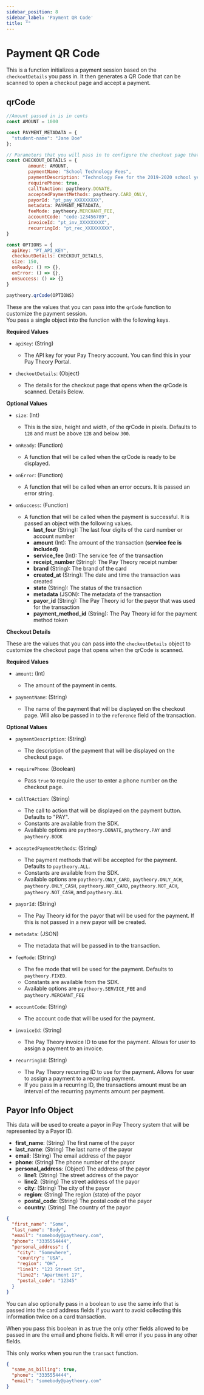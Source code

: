 ```yaml
---
sidebar_position: 8
sidebar_label: 'Payment QR Code'
title: ""
---
```


# Payment QR Code

This is a function initializes a payment session based on the `checkoutDetails` you pass in. It then generates a QR Code that can be scanned to open a checkout page and accept a payment.


## qrCode

```javascript
//Amount passed in is in cents
const AMOUNT = 1000

const PAYMENT_METADATA = {
  "student-name": "Jane Doe"
};

// Parameters that you will pass in to configure the checkout page that opens when the qrCode is scanned.
const CHECKOUT_DETAILS = { 
        amount: AMOUNT, 
        paymentName: "School Technology Fees",
        paymentDescription: "Technology Fee for the 2019-2020 school year", 
        requirePhone: true, 
        callToAction: paytheory.DONATE, 
        acceptedPaymentMethods: paytheory.CARD_ONLY, 
        payorId: "pt_pay_XXXXXXXXX", 
        metadata: PAYMENT_METADATA,  
        feeMode: paytheory.MERCHANT_FEE, 
        accountCode: "code-123456789",  
        invoiceId: "pt_inv_XXXXXXXXX", 
        recurringId: "pt_rec_XXXXXXXXX", 
}

const OPTIONS = {
  apiKey: "PT_API_KEY",
  checkoutDetails: CHECKOUT_DETAILS,
  size: 150,
  onReady: () => {},
  onError: () => {},
  onSuccess: () => {}
}

paytheory.qrCode(OPTIONS)
```

These are the values that you can pass into the `qrCode` function to customize the payment session.  
You pass a single object into the function with the following keys.

**Required Values**
- `apiKey`: (String)
    - The API key for your Pay Theory account. You can find this in your Pay Theory Portal.


- `checkoutDetails`: (Object)
    - The details for the checkout page that opens when the qrCode is scanned. Details Below.

**Optional Values**
- `size`: (Int)
    - This is the size, height and width, of the qrCode in pixels. Defaults to `128` and must be above `128` and below `300`.


- `onReady`: (Function)
    - A function that will be called when the qrCode is ready to be displayed.


- `onError`: (Function)
    - A function that will be called when an error occurs. It is passed an error string.


- `onSuccess`: (Function)
    - A function that will be called when the payment is successful. It is passed an object with the following values.
        - **last_four** (String): The last four digits of the card number or account number
        - **amount** (Int): The amount of the transaction **(service fee is included)**
        - **service_fee** (Int): The service fee of the transaction
        - **receipt_number** (String): The Pay Theory receipt number
        - **brand** (String): The brand of the card
        - **created_at** (String): The date and time the transaction was created
        - **state** (String): The status of the transaction
        - **metadata** (JSON): The metadata of the transaction
        - **payor_id** (String): The Pay Theory id for the payor that was used for the transaction
        - **payment_method_id** (String): The Pay Theory id for the payment method token

**Checkout Details**

These are the values that you can pass into the `checkoutDetails` object to customize the checkout page that opens when the qrCode is scanned.

**Required Values**
- `amount`: (Int)
    - The amount of the payment in cents.


- `paymentName`: (String)
    - The name of the payment that will be displayed on the checkout page. Will also be passed in to the `reference` field of the transaction.

**Optional Values**
- `paymentDescription`: (String)
    - The description of the payment that will be displayed on the checkout page.


- `requirePhone`: (Boolean)
    - Pass `true` to require the user to enter a phone number on the checkout page.


- `callToAction`: (String)
    - The call to action that will be displayed on the payment button. Defaults to "PAY".
    - Constants are available from the SDK.
    - Available options are `paytheory.DONATE`, `paytheory.PAY` and `paytheory.BOOK`


- `acceptedPaymentMethods`: (String)
    - The payment methods that will be accepted for the payment. Defaults to `paytheory.ALL`.
    - Constants are available from the SDK.
    - Available options are `paytheory.ONLY_CARD`, `paytheory.ONLY_ACH`, `paytheory.ONLY_CASH`, `paytheory.NOT_CARD`, `paytheory.NOT_ACH`, `paytheory.NOT_CASH`, and `paytheory.ALL`


- `payorId`: (String)
    - The Pay Theory id for the payor that will be used for the payment. If this is not passed in a new payor will be created.


- `metadata`: (JSON)
    - The metadata that will be passed in to the transaction.


- `feeMode`: (String)
    - The fee mode that will be used for the payment. Defaults to `paytheory.FIXED`.
    - Constants are available from the SDK.
    - Available options are `paytheory.SERVICE_FEE` and `paytheory.MERCHANT_FEE`


- `accountCode`: (String)
    - The account code that will be used for the payment.


- `invoiceId`: (String)
    - The Pay Theory invoice ID to use for the payment. Allows for user to assign a payment to an invoice.


- `recurringId`: (String)
    - The Pay Theory recurring ID to use for the payment. Allows for user to assign a payment to a recurring payment.
    - If you pass in a recurring ID, the transactions amount must be an interval of the recurring payments amount per payment.


## Payor Info Object

This data will be used to create a payor in Pay Theory system that will be represented by a Payor ID.

- **first_name**: (String) The first name of the payor
- **last_name**: (String) The last name of the payor
- **email**: (String) The email address of the payor
- **phone**: (String) The phone number of the payor
- **personal_address**: (Object) The address of the payor
    - **line1**: (String) The street address of the payor
    - **line2**: (String) The street address of the payor
    - **city**: (String) The city of the payor
    - **region**: (String) The region (state) of the payor
    - **postal_code**: (String) The postal code of the payor
    - **country**: (String) The country of the payor

```json
{
  "first_name": "Some",
  "last_name": "Body",
  "email": "somebody@paytheory.com",
  "phone": "3335554444",
  "personal_address": {
    "city": "Somewhere",
    "country": "USA",
    "region": "OH",
    "line1": "123 Street St",
    "line2": "Apartment 17",
    "postal_code": "12345"
  }
}
```

You can also optionally pass in a boolean to use the same info that is passed into the card address fields if you want to avoid collecting this information twice on a card transaction.

When you pass this boolean in as true the only other fields allowed to be passed in are the email and phone fields. It will error if you pass in any other fields.

This only works when you run the `transact` function.

```json
{
  "same_as_billing": true,
  "phone": "3335554444",
  "email": "somebody@paytheory.com"
}
```